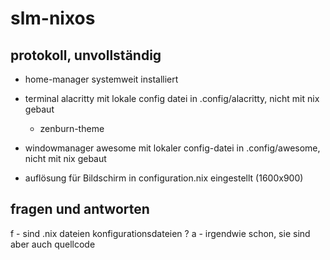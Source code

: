 # slm-nixos

## protokoll, unvollständig
  - home-manager systemweit installiert

  - terminal alacritty mit lokale config datei in .config/alacritty, nicht mit nix gebaut
    - zenburn-theme

  - windowmanager awesome mit lokaler config-datei in .config/awesome, nicht mit nix gebaut
  - auflösung für Bildschirm in configuration.nix eingestellt (1600x900)

## fragen und antworten
  f - sind .nix dateien konfigurationsdateien ?
  a - irgendwie schon, sie sind aber auch quellcode

